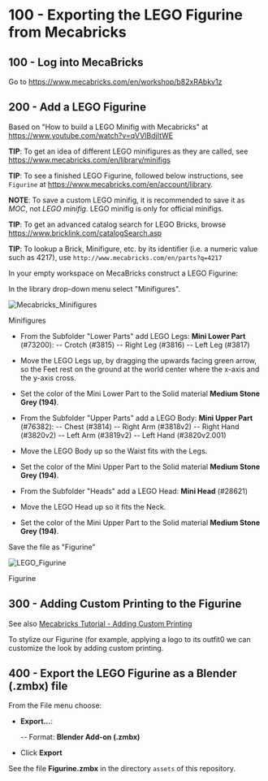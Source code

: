 # 100 - Exporting the LEGO Figurine from Mecabricks

## 100 - Log into MecaBricks

Go to https://www.mecabricks.com/en/workshop/b82xRAbkv1z

## 200 - Add a LEGO Figurine

Based on "How to build a LEGO Minifig with Mecabricks" at https://www.youtube.com/watch?v=qVVIBdjItWE

**TIP**: To get an idea of different LEGO minifigures as they are called, see https://www.mecabricks.com/en/library/minifigs

**TIP**: To see a finished LEGO Figurine, followed below instructions, see ```Figurine``` at https://www.mecabricks.com/en/account/library.

**NOTE**: To save a custom LEGO minifig, it is recommended to save it as *MOC*, not *LEGO minifig*. LEGO minifig is only for official minifigs.

**TIP**: To get an advanced catalog search for LEGO Bricks, browse https://www.bricklink.com/catalogSearch.asp

**TIP**: To lookup a Brick, Minifigure, etc. by its identifier (i.e. a numeric value such as 4217), use ```http://www.mecabricks.com/en/parts?q=4217```

In your empty workspace on MecaBricks construct a LEGO Figurine:

In the library drop-down menu select "Minifigures".

![Mecabricks_Minifigures](https://github.com/vanHeemstraSystems/blender-lego-figurine/assets/1499433/3bd7446b-4c81-4417-ade0-8cc78395b4a1)

Minifigures

- From the Subfolder "Lower Parts" add LEGO Legs: **Mini Lower Part** (#73200):
  -- Crotch (#3815)
  -- Right Leg (#3816)
  -- Left Leg (#3817)

- Move the LEGO Legs up, by dragging the upwards facing green arrow, so the Feet rest on the ground at the world center where the x-axis and the y-axis cross. 
- Set the color of the Mini Lower Part to the Solid material **Medium Stone Grey (194)**.

- From the Subfolder "Upper Parts" add a LEGO Body: **Mini Upper Part** (#76382):
  -- Chest (#3814)
  -- Right Arm (#3818v2)
  -- Right Hand (#3820v2)
  -- Left Arm (#3819v2)
  -- Left Hand (#3820v2.001)

- Move the LEGO Body up so the Waist fits with the Legs.
- Set the color of the Mini Upper Part to the Solid material **Medium Stone Grey (194)**.

- From the Subfolder "Heads" add a LEGO Head: **Mini Head** (#28621)

- Move the LEGO Head up so it fits the Neck.
- Set the color of the Mini Upper Part to the Solid material **Medium Stone Grey (194)**.

Save the file as "Figurine"

![LEGO_Figurine](https://github.com/vanHeemstraSystems/blender-lego-figurine/assets/1499433/4f5f15d8-f589-45d5-9645-8382c61e8733)

Figurine

## 300 - Adding Custom Printing to the Figurine

See also [Mecabricks Tutorial - Adding Custom Printing](https://www.youtube.com/watch?v=-7KeliTrkdg)

To stylize our Figurine (for example, applying a logo to its outfit0 we can customize the look by adding custom printing.

## 400 - Export the LEGO Figurine as a Blender (.zmbx) file

From the File menu choose:

- **Export...**:

  -- Format: **Blender Add-on (.zmbx)**

- Click **Export**

See the file **Figurine.zmbx** in the directory ```assets``` of this repository.
